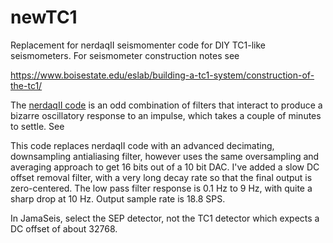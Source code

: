 # newTC1
Replacement for nerdaqII seismomenter code for DIY TC1-like seismometers. For seismometer construction notes see 

https://www.boisestate.edu/eslab/building-a-tc1-system/construction-of-the-tc1/

The [nerdaqII code](https://github.com/brianxfury/Low-Cost-Arduino-based-Seismometer-Project/tree/master) is an odd combination of filters that interact to produce a bizarre oscillatory response to an impulse, which takes a couple of minutes to settle. See

This code replaces nerdaqII code with an advanced decimating, downsampling antialiasing filter, however uses the same oversampling and averaging approach to get 16 bits out of a 10 bit DAC.
I've added a slow DC offset removal filter, with a very long decay rate so that the final output is zero-centered. The low pass filter response is 0.1 Hz to 9 Hz, with quite a sharp drop at 10 Hz. Output sample rate is 18.8 SPS.
 
In JamaSeis, select the SEP detector, not the TC1 detector which expects a DC offset of about 32768.
